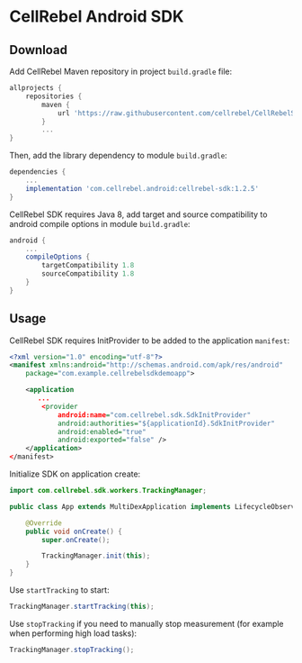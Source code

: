 # CellRebel Android SDK

## Download

Add CellRebel Maven repository in project `build.gradle` file:

```gradle
allprojects {
    repositories {
        maven {
            url 'https://raw.githubusercontent.com/cellrebel/CellRebelSDK/master/releases'
        }
        ...
}
```

Then, add the library dependency to module `build.gradle`:
```gradle
dependencies {
    ...
    implementation 'com.cellrebel.android:cellrebel-sdk:1.2.5'
}
```

CellRebel SDK requires Java 8, add target and source compatibility to android compile options in module `build.gradle`:
```gradle
android {
    ...
    compileOptions {
        targetCompatibility 1.8
        sourceCompatibility 1.8
    }
}
```

## Usage
CellRebel SDK requires InitProvider to be added to the application `manifest`:
```xml
<?xml version="1.0" encoding="utf-8"?>
<manifest xmlns:android="http://schemas.android.com/apk/res/android"
    package="com.example.cellrebelsdkdemoapp">

    <application
       ...
        <provider
            android:name="com.cellrebel.sdk.SdkInitProvider"
            android:authorities="${applicationId}.SdkInitProvider"
            android:enabled="true"
            android:exported="false" />
    </application>
</manifest>
```

Initialize SDK on application create:
```java
import com.cellrebel.sdk.workers.TrackingManager;

public class App extends MultiDexApplication implements LifecycleObserver {

	@Override
	public void onCreate() {
		super.onCreate();

		TrackingManager.init(this);
	}
}
```

Use `startTracking` to start:
```java
TrackingManager.startTracking(this);
```

Use `stopTracking` if you need to manually stop measurement (for example when performing high load tasks):
```java
TrackingManager.stopTracking();
```
